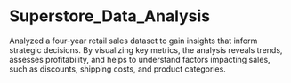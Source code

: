 # Superstore_Data_Analysis
Analyzed a four-year retail sales dataset to gain insights that inform strategic decisions. By visualizing key metrics, the analysis reveals trends, assesses profitability, and helps to understand factors impacting sales, such as discounts, shipping costs, and product categories.
